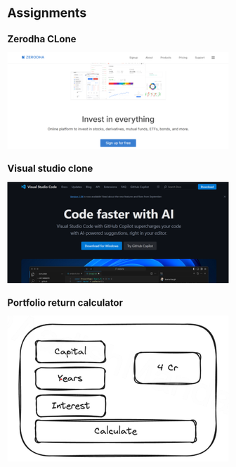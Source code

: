 # Assignments
## Zerodha CLone 
 ![](./images/zerodha.png)
</br>

## Visual studio clone 
![](./images/vs%20code.png)
</br>

## Portfolio return calculator
![](./images/image.png)